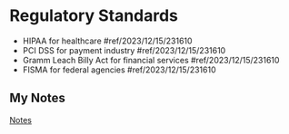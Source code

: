 # Regulatory Standards
- HIPAA for healthcare #ref/2023/12/15/231610
- PCI DSS for payment industry #ref/2023/12/15/231610
- Gramm Leach Billy Act for financial services #ref/2023/12/15/231610
- FISMA for federal agencies #ref/2023/12/15/231610
## My Notes
[Notes](mynotes/regulatory-standards-notes.md)
